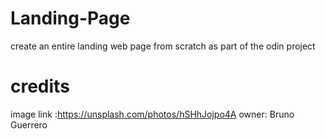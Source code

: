 # Landing-Page
create an entire landing web page  from scratch as part of the odin project
# credits
image link :https://unsplash.com/photos/hSHhJojpo4A
owner: Bruno Guerrero
